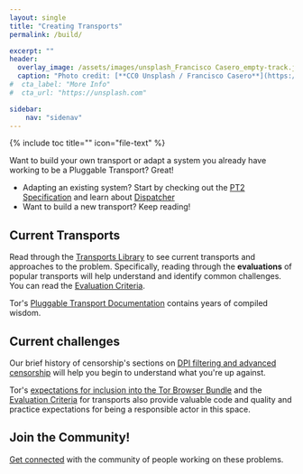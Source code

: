 ```yaml
---
layout: single
title: "Creating Transports"
permalink: /build/

excerpt: ""
header:
  overlay_image: /assets/images/unsplash_Francisco Casero_empty-track.jpg
  caption: "Photo credit: [**CC0 Unsplash / Francisco Casero**](https://unsplash.com)"
#  cta_label: "More Info"
#  cta_url: "https://unsplash.com"

sidebar:
    nav: "sidenav"
---
```


{% include toc title="" icon="file-text" %}

Want to build your own transport or adapt a system you already have working to be a Pluggable Transport?  Great!

* Adapting an existing system? Start by checking out the [PT2 Specification](/spec/) and learn about [Dispatcher](/implement/)
* Want to build a new transport?  Keep reading!

## Current Transports

Read through the [Transports Library](/transports/) to see current transports and approaches to the problem.  Specifically, reading through the **evaluations** of popular transports will help understand and identify common challenges. You can read the [Evaluation Criteria](https://trac.torproject.org/projects/tor/wiki/doc/PluggableTransports/PTEvaluationCriteria).

Tor's [Pluggable Transport Documentation](https://trac.torproject.org/projects/tor/wiki/doc/PluggableTransports) contains years of compiled wisdom.

## Current challenges

Our brief history of censorship's sections on [DPI filtering and advanced censorship](/how/#dpi-blocking) will help you begin to understand what you're up against.  

Tor's [expectations for inclusion into the Tor Browser Bundle](https://trac.torproject.org/projects/tor/wiki/doc/PluggableTransports/GuidelinesForDeployingPTs) and the [Evaluation Criteria](https://trac.torproject.org/projects/tor/wiki/doc/PluggableTransports/PTEvaluationCriteria) for transports also provide valuable code and quality and practice expectations for being a responsible actor in this space.

## Join the Community!

[Get connected](/community/) with the community of people working on these problems.
